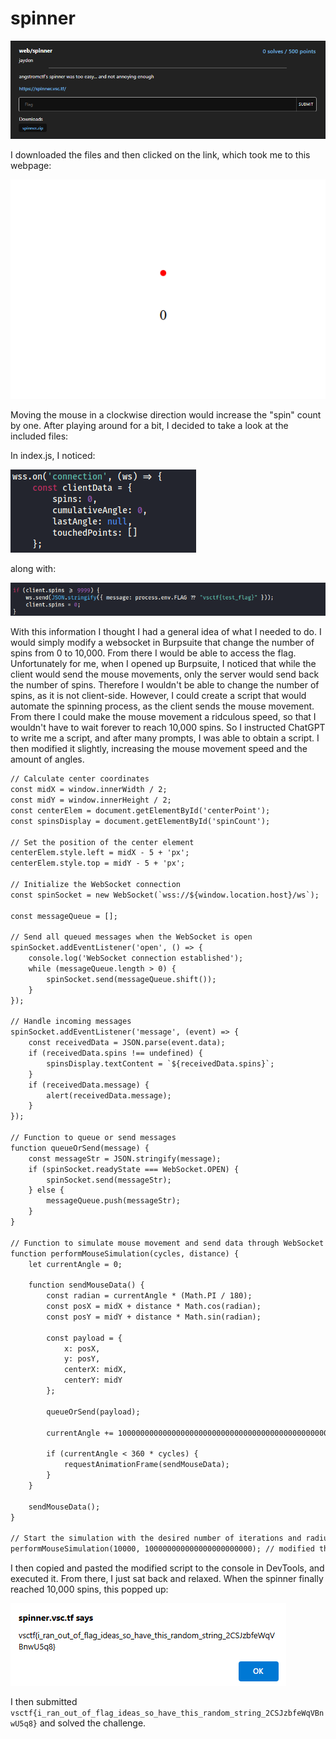 # spinner
![](../images/spinner-part-1.png)

I downloaded the files and then clicked on the link, which took me to this webpage:

![](../images/spinner-part-2.png)

Moving the mouse in a clockwise direction would increase the "spin" count by one. After playing around for a bit, I decided to take a look at the included files:

In index.js, I noticed:

![](../images/spinner-part-3.png)

along with:

![](../images/spinner-part-4.png)

With this information I thought I had a general idea of what I needed to do. I would simply modify a websocket in Burpsuite that change the number of spins from 0 to 10,000. From there I would be able to access the flag. Unfortunately for me, when I opened up Burpsuite, I noticed that while the client would send the mouse movements, only the server would send back the number of spins. Therefore I wouldn't be able to change the number of spins, as it is not client-side. However, I could create a script that would automate the spinning process, as the client sends the mouse movement. From there I could make the mouse movement a ridculous speed, so that I wouldn't have to wait forever to reach 10,000 spins. So I instructed ChatGPT to write me a script, and after many prompts, I was able to obtain a script. I then modified it slightly, increasing the mouse movement speed and the amount of angles. 

```txt
// Calculate center coordinates
const midX = window.innerWidth / 2;
const midY = window.innerHeight / 2;
const centerElem = document.getElementById('centerPoint');
const spinsDisplay = document.getElementById('spinCount');

// Set the position of the center element
centerElem.style.left = midX - 5 + 'px';
centerElem.style.top = midY - 5 + 'px';

// Initialize the WebSocket connection
const spinSocket = new WebSocket(`wss://${window.location.host}/ws`);

const messageQueue = [];

// Send all queued messages when the WebSocket is open
spinSocket.addEventListener('open', () => {
    console.log('WebSocket connection established');
    while (messageQueue.length > 0) {
        spinSocket.send(messageQueue.shift());
    }
});

// Handle incoming messages
spinSocket.addEventListener('message', (event) => {
    const receivedData = JSON.parse(event.data);
    if (receivedData.spins !== undefined) {
        spinsDisplay.textContent = `${receivedData.spins}`;
    }
    if (receivedData.message) {
        alert(receivedData.message);
    }
});

// Function to queue or send messages
function queueOrSend(message) {
    const messageStr = JSON.stringify(message);
    if (spinSocket.readyState === WebSocket.OPEN) {
        spinSocket.send(messageStr);
    } else {
        messageQueue.push(messageStr);
    }
}

// Function to simulate mouse movement and send data through WebSocket
function performMouseSimulation(cycles, distance) {
    let currentAngle = 0;

    function sendMouseData() {
        const radian = currentAngle * (Math.PI / 180);
        const posX = midX + distance * Math.cos(radian);
        const posY = midY + distance * Math.sin(radian);

        const payload = {
            x: posX,
            y: posY,
            centerX: midX,
            centerY: midY
        };

        queueOrSend(payload);

        currentAngle += 1000000000000000000000000000000000000000000000000000000000000000000000 // modified part, changed value from 10 to 1000000000000000000000000000000000000000000000000000000000000000000000. Adjust this value to control the speed of the simulation

        if (currentAngle < 360 * cycles) {
            requestAnimationFrame(sendMouseData);
        }
    }

    sendMouseData();
}

// Start the simulation with the desired number of iterations and radius
performMouseSimulation(10000, 100000000000000000000000); // modified this part, changed from 100 to 100000000000000000000000. 
```
I then copied and pasted the modified script to the console in DevTools, and executed it. From there, I just sat back and relaxed. When the spinner finally reached 10,000 spins, this popped up:

![](../images/spinner-part-5.png)

I then submitted `vsctf{i_ran_out_of_flag_ideas_so_have_this_random_string_2CSJzbfeWqVBnwU5q8}` and solved the challenge.
